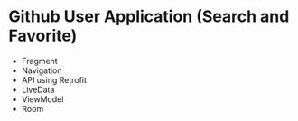 # Github User Application (Search and Favorite)
- Fragment
- Navigation
- API using Retrofit
- LiveData
- ViewModel
- Room
